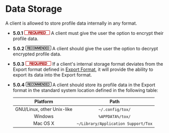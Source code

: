 Data Storage
============

A client is allowed to store profile data internally in any format.

- **5.0.1** ![](/badge/req.png) A client must give the user the option to encrypt their
  profile data.

- **5.0.2** ![](/badge/rec.png) A client should give the user the option to decrypt
  encrypted profile data.

- **5.0.3** ![](/badge/req.png) If a client's internal storage format deviates from the
  Export format defined in [Export Format](export_format.md), it will provide
  the ability to export its data into the Export format.

- **5.0.4** ![](/badge/rec.png) A client should store its profile data in the Export
  format in the standard system location defined in the following table:

  | Platform                   | Path                                  |
  |:--------------------------:|:-------------------------------------:|
  | GNU/Linux, other Unix-like | ``~/.config/tox/``                    |
  | Windows                    | ``%APPDATA%/tox/``                    |
  | Mac OS X                   | ``~/Library/Application Support/Tox`` |

